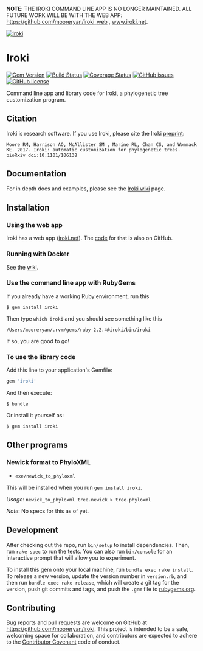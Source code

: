 **NOTE**: THE IROKI COMMAND LINE APP IS NO LONGER MAINTAINED.  ALL FUTURE WORK WILL BE WITH THE WEB APP: https://github.com/mooreryan/iroki_web , www.iroki.net.

[![Iroki](https://github.com/mooreryan/iroki/blob/master/assets/images/iroki_logo3.png)](https://github.com/mooreryan/iroki/blob/master/assets/images/iroki_logo3.png)

# Iroki #

[![Gem Version](https://badge.fury.io/rb/iroki.svg)](https://badge.fury.io/rb/iroki)
[![Build Status](https://travis-ci.org/mooreryan/iroki.svg?branch=master)](https://travis-ci.org/mooreryan/iroki)
[![Coverage Status](https://coveralls.io/repos/github/mooreryan/iroki/badge.svg?branch=master)](https://coveralls.io/github/mooreryan/iroki?branch=master)
[![GitHub issues](https://img.shields.io/github/issues/mooreryan/iroki.svg)](https://github.com/mooreryan/iroki/issues)
[![GitHub license](https://img.shields.io/badge/license-GPLv3-blue.svg)](https://raw.githubusercontent.com/mooreryan/iroki/master/COPYING)

Command line app and library code for Iroki, a phylogenetic tree
customization program.

## Citation ##

Iroki is research software. If you use Iroki, please cite the Iroki [preprint](http://biorxiv.org/content/early/2017/04/25/106138.1):

```
Moore RM, Harrison AO, McAllister SM , Marine RL, Chan CS, and Wommack KE. 2017. Iroki: automatic customization for phylogenetic trees. bioRxiv doi:10.1101/106138
```

## Documentation ##

For in depth docs and examples, please see the [Iroki wiki](https://github.com/mooreryan/iroki/wiki) page.

## Installation ##

### Using the web app

Iroki has a web app ([iroki.net](http://www.iroki.net/)). The [code](https://github.com/mooreryan/iroki_web) for that is also on GitHub.

### Running with Docker ###

See the [wiki](https://github.com/mooreryan/iroki/wiki).

### Use the command line app with RubyGems ###

If you already have a working Ruby environment, run this

    $ gem install iroki

Then type `which iroki` and you should see something like this

    /Users/mooreryan/.rvm/gems/ruby-2.2.4@iroki/bin/iroki

If so, you are good to go!

### To use the library code ###

Add this line to your application's Gemfile:

```ruby
gem 'iroki'
```

And then execute:

    $ bundle

Or install it yourself as:

    $ gem install iroki

## Other programs ##

### Newick format to PhyloXML ###

- `exe/newick_to_phyloxml`

This will be installed when you run `gem install iroki`.

*Usage*: `newick_to_phyloxml tree.newick > tree.phyloxml`

*Note*: No specs for this as of yet.

## Development ##

After checking out the repo, run `bin/setup` to install
dependencies. Then, run `rake spec` to run the tests. You can also run
`bin/console` for an interactive prompt that will allow you to
experiment.

To install this gem onto your local machine, run `bundle exec rake
install`. To release a new version, update the version number in
`version.rb`, and then run `bundle exec rake release`, which will
create a git tag for the version, push git commits and tags, and push
the `.gem` file to [rubygems.org](https://rubygems.org).

## Contributing ##

Bug reports and pull requests are welcome on GitHub at
https://github.com/mooreryan/iroki. This project is intended to
be a safe, welcoming space for collaboration, and contributors are
expected to adhere to the
[Contributor Covenant](http://contributor-covenant.org) code of
conduct.

